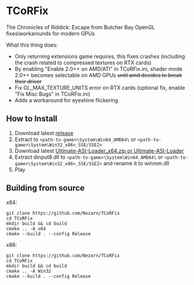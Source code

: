 # TCoRFix
The Chronicles of Riddick: Escape from Butcher Bay OpenGL fixes\workarounds for modern GPUs

What this thing does:
- Only returning extensions game requires, this fixes crashes (including the crash related to compressed textures on RTX cards)
- By enabling "Enable 2.0++ on AMD/ATI" in TCoRFix.ini, shader mode 2.0++ becomes selectable on AMD GPUs ~~until amd decides to break their driver~~
- Fix GL_MAX_TEXTURE_UNITS error on RTX cards (optional fix, enable "Fix Misc Bugs" in TCoRFix.ini)
- Adds a workaround for eyeshine flickering

## How to Install
1. Download latest [release](https://github.com/Nezarn/TCoRFix/releases)
2. Extract to ```<path-to-game>\System\Win64_AMD64\``` or ```<path-to-game>\System\Win32_x86<_SSE/SSE2>```
3. Download latest [Ultimate-ASI-Loader_x64.zip or Ultimate-ASI-Loader](https://github.com/ThirteenAG/Ultimate-ASI-Loader/releases)
4. Extract dinput8.dll to ```<path-to-game>\System\Win64_AMD64\``` or ```<path-to-game>\System\Win32_x86<_SSE/SSE2>``` and rename it to winmm.dll
5. Play

## Building from source
x64:
```
git clone https://github.com/Nezarn/TCoRFix
cd TCoRFix
mkdir build && cd build
cmake .. -A x64
cmake --build . --config Release
```
x86:
```
git clone https://github.com/Nezarn/TCoRFix
cd TCoRFix
mkdir build && cd build
cmake .. -A Win32
cmake --build . --config Release
```